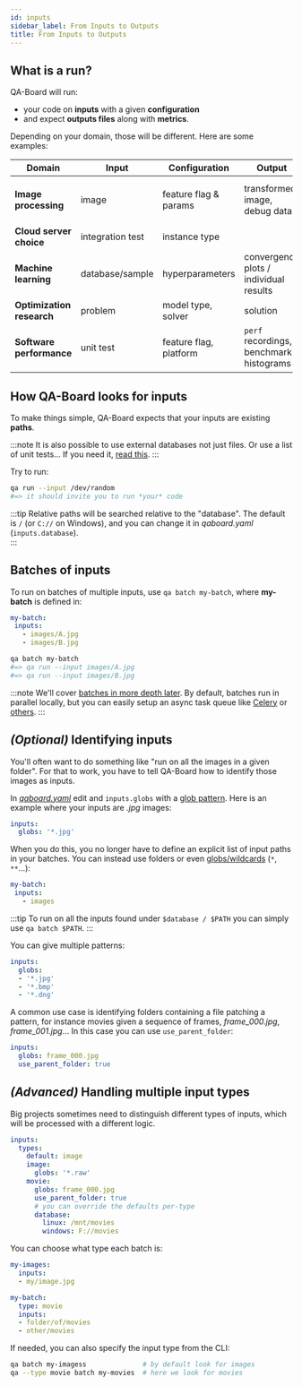 ```yaml
---
id: inputs
sidebar_label: From Inputs to Outputs
title: From Inputs to Outputs
---
```


## What is a run?
QA-Board will run:
- your code on **inputs** with a given **configuration**
- and expect **outputs files** along with **metrics**.

Depending on your domain, those will be different. Here are some examples:


| Domain                 | Input            | Configuration         | Output                             | Metric                            |
|------------------------|------------------|-----------------------|------------------------------------|-----------------------------------|
| **Image processing**   | image            | feature flag & params | transformed image, debug data...   | SNR, sharpness, color accuracy... |
| **Cloud server choice**| integration test | instance type     |                                    | cost, throughput...               |
| **Machine learning**   | database/sample  | hyperparameters       | convergence plots / individual results| loss                           |
|**Optimization research**| problem         | model type, solver    | solution                           | cost, runtime...                  |
|**Software performance**| unit test        | feature flag, platform| `perf` recordings, benchmark histograms| runtime, memory, latency, IPC, throughput...|

## How QA-Board looks for inputs
To make things simple, QA-Board expects that your inputs are existing **paths**.

:::note
It is also possible to use external databases not just files. Or use a list of unit tests...  If you need it, [read this](metadata-integration-external-databases).
:::


Try to run:

```bash
qa run --input /dev/random
#=> it should invite you to run *your* code
```

:::tip
Relative paths will be searched relative to the "database". The default is `/` (or `C://` on Windows), and you can change it in *qaboard.yaml* (`inputs.database`).  
:::


## Batches of inputs
To run on batches of multiple inputs, use `qa batch my-batch`, where **my-batch** is defined in:

```yaml title="qa/batches.yaml (can be changed in qaboard.yaml via inputs.batches)"
my-batch:
 inputs:
   - images/A.jpg
   - images/B.jpg
```

```bash
qa batch my-batch
#=> qa run --input images/A.jpg
#=> qa run --input images/B.jpg
```

:::note
We'll cover [batches in more depth later](batches-running-on-multiple-inputs). By default, batches run in parallel locally, but you can easily setup an async task queue like [Celery](celery-integration) or [others](https://github.com/Samsung/qaboard/wiki/Adding-new-runners).
:::

## *(Optional)* Identifying inputs
You'll often want to do something like "run on all the images in a given folder". For that to work, you have to tell QA-Board how to identify those images as inputs.

In [*qaboard.yaml*](https://github.com/Samsung/qaboard/blob/master/qaboard/sample_project/qaboard.yaml) edit and `inputs.globs` with a [glob pattern](https://docs.python.org/3/library/glob.html). Here is an example where your inputs are *.jpg* images:

```yaml title="qaboard.yaml"
inputs:
  globs: '*.jpg'
```

When you do this, you no longer have to define an explicit list of input paths in your batches. You can instead use folders or even [globs/wildcards](https://docs.python.org/3/library/glob.html) (`*`, `**`...):

```yaml title="qa/batches.yaml"
my-batch:
 inputs:
   - images
```

:::tip
To run on all the inputs found under `$database / $PATH` you can simply use `qa batch $PATH`.
:::


You can give multiple patterns:

```yaml title="qaboard.yaml"
inputs:
  globs:
  - '*.jpg'
  - '*.bmp'
  - '*.dng'
```

A common use case is identifying folders containing a file patching a pattern, for instance movies given a sequence of frames, *frame_000.jpg*, *frame_001.jpg*... In this case you can use `use_parent_folder`:

```yaml {3} title="qaboard.yaml"
inputs:
  globs: frame_000.jpg
  use_parent_folder: true
```

## *(Advanced)* Handling multiple input types
Big projects sometimes need to distinguish different types of inputs, which will be processed with a different logic.

```yaml title="qaboard.yaml" {3-9}
inputs:
  types:
    default: image
    image:
      globs: '*.raw'
    movie:
      globs: frame_000.jpg
      use_parent_folder: true
      # you can override the defaults per-type
      database:
        linux: /mnt/movies
        windows: F://movies
```

You can choose what type each batch is: 

```yaml {7} title="qa/batches.yaml"
my-images:
  inputs:
  - my/image.jpg

my-batch:
  type: movie
  inputs:
  - folder/of/movies
  - other/movies
```

If needed, you can also specify the input type from the CLI:

```bash
qa batch my-imagess              # by default look for images
qa --type movie batch my-movies  # here we look for movies
```
